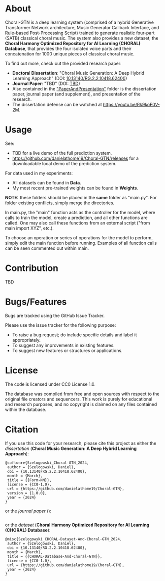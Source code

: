 # About
Choral-GTN is a deep learning system (comprised of a hybrid Generative Transformer Network architecture, Music Generator Callback Interface, and Rule-based Post-Processing Script) trained to generate realistic four-part (SATB) classical choral music. The system also provides a new dataset, the **Choral Harmony Optimized Repository for AI Learning (CHORAL) Database**, that provides the four isolated voice parts and their concatenation for 1000 unique pieces of classical choral music.

To find out more, check out the provided research paper:
  * **Doctoral Dissertation**: "Choral Music Generation: A Deep Hybrid Learning Approach" (DOI: [10.13140/RG.2.2.10418.62400](http://doi.org/10.13140/RG.2.2.10418.62400)) 
  * **Journal Paper**: "TBD" (DOI: [TBD](#))
  * Also contained in the ["PaperAndPresentation"](https://github.com/danielathome19/Choral-GTN/tree/master/PaperAndPresentation) folder is the dissertation paper, journal paper (and supplement), and presentation of the research.
  * The dissertation defense can be watched at https://youtu.be/Rk9koF0V-2M.

# Usage
See:
  * TBD for a live demo of the full prediction system.
  * https://github.com/danielathome19/Choral-GTN/releases for a downloadable local demo of the prediction system.

For data used in my experiments:
  * All datasets can be found in **Data**.
  * My most recent pre-trained weights can be found in **Weights**.

**NOTE:** these folders should be placed in the **same** folder as "main.py". For folder existing conflicts, simply merge the directories.

In main.py, the "main" function acts as the controller for the model, where calls to train the model, create a prediction, and all other functions are called. One may also call these functions from an external script ("from main import XYZ", etc.).

To choose an operation or series of operations for the model to perform, simply edit the main function before running. Examples of all function calls can be seen commented out within main.

# Contribution
TBD

# Bugs/Features
Bugs are tracked using the GitHub Issue Tracker.

Please use the issue tracker for the following purpose:
  * To raise a bug request; do include specific details and label it appropriately.
  * To suggest any improvements in existing features.
  * To suggest new features or structures or applications.
  
# License
The code is licensed under CC0 License 1.0.

The database was compiled from free and open sources with respect to the original file creators and sequencers. This work is purely for educational and research purposes, and no copyright is claimed on any files contained within the database.

# Citation
If you use this code for your research, please cite this project as either the *dissertation* (**Choral Music Generation: A Deep Hybrid Learning Approach**):
```
@software{Szelogowski_Choral-GTN_2024,
 author = {Szelogowski, Daniel},
 doi = {10.13140/RG.2.2.10418.62400},
 month = {March},
 title = {{Form-NN}},
 license = {CC0-1.0},
 url = {https://github.com/danielathome19/Choral-GTN},
 version = {1.0.0},
 year = {2024}
}
```
or the *journal paper* ():
```

```
or the *dataset* (**Choral Harmony Optimized Repository for AI Learning (CHORAL) Database**):
```
@misc{Szelogowski_CHORAL-Dataset-And-Choral-GTN_2024,
 author = {Szelogowski, Daniel},
 doi = {10.13140/RG.2.2.10418.62400},
 month = {March},
 title = {{CHORAL-Database-And-Choral-GTN}},
 license = {CC0-1.0},
 url = {https://github.com/danielathome19/Choral-GTN},
 year = {2024}
}
```
